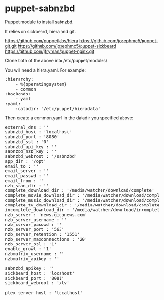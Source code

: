 puppet-sabnzbd
==============
Puppet module to install sabnzbd.

It relies on sickbeard, hiera and git.

https://github.com/puppetlabs/hiera
https://github.com/josephmc5/puppet-git.git
https://github.com/josephmc5/puppet-sickbeard
https://github.com/jfryman/puppet-nginx.git

Clone both of the above into /etc/puppet/modules/

You will need a hiera.yaml. For example:
<pre>
:hierarchy:
    - %{operatingsystem}
    - common
:backends:
    - yaml
:yaml:
    :datadir: '/etc/puppet/hieradata'
</pre>

Then create a common.yaml in the datadir you specified above:
<pre>
external_dns : ''                                        
sabnzbd_host : 'localhost'
sabnzbd_port : '8080'
sabnzbd_ssl : '0' 
sabnzbd_api_key : ''
sabnzbd_nzb_key : ''
sabnzbd_webroot : '/sabnzbd'
app_dir : '/opt'
email_to : ''
email_server : ''
email_passwd : ''
email_from : ''
nzb_scan_dir : ''
complete_download_dir : '/media/watcher/download/complete'
complete_movie_download_dir : '/media/watcher/download/complete/movies'
complete_music_download_dir : '/media/watcher/download/complete/music'
complete_tv_download_dir : '/media/watcher/download/complete/music'
incomplete_download_dir : '/media/watcher/download/incomplete'
nzb_server : 'news.giganews.com'
nzb_server_username : ''
nzb_server_passwd : ''
nzb_server_port : '563'
nzb_server_retention : '1551'
nzb_server_maxconnections : '20'
nzb_server_ssl : '1' 
enable_growl : '1' 
nzbmatrix_username : ''
nzbmatrix_apikey : ''

sabnzbd_apikey : ''
sickbeard_host : 'locahost'
sickbeard_port : '8081'
sickbeard_webroot : '/tv'

plex_server_host : 'localhost'
</pre>
